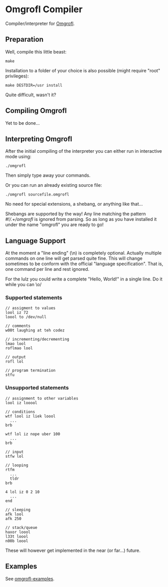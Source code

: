 # Omgrofl Compiler

Compiler/interpreter for [Omgrofl](http://esolangs.org/wiki/Omgrofl).

## Preparation

Well, compile this little beast:

    make

Installation to a folder of your choice is also possible (might require "root" privileges):

    make DESTDIR=/usr install

Quite difficult, wasn't it?

## Compiling Omgrofl

Yet to be done...

## Interpreting Omgrofl

After the initial compiling of the interpreter you can either run in interactive mode using:

    ./omgrofl

Then simply type away your commands.

Or you can run an already existing source file:

    ./omgrofl sourcefile.omgrofl

No need for special extensions, a shebang, or anything like that...

Shebangs are supported by the way! Any line matching the pattern *#!/.+/omgrofl* is ignored from parsing. So as long as you have installed it under the name "omgrofl" you are ready to go!

## Language Support

At the moment a "line ending" (\n) is completely optional. Actually multiple commands on one line will get parsed quite fine. This will change sometimes to be conform with the official "language specification". That is, one command per line and rest ignored.

For the lulz you could write a complete "Hello, World!" in a single line. Do it while you can \o/

### Supported statements

    // assigment to values
    lool iz 72
    loool to /dev/null

    // comments
    w00t laughing at teh codez

    // incrementing/decrementing
    lmao lool
    roflmao lool

    // output
    rofl lol

    // program termination
    stfu

### Unsupported statements

    // assignment to other variables
    lool iz looool

    // conditions
    wtf lool iz liek loool
      ...
    brb

    wtf lol iz nope uber 100
      ...
    brb

    // input
    stfw lol

    // looping
    rtfm
      ...
      tldr
    brb

    4 lol iz 0 2 10
      ...
    end

    // sleeping
    afk lool
    afk 250

    // stack/queue
    haxor loool
    l33t loool
    n00b loool

These will however get implemented in the near (or far...) future.

## Examples

See [omgrofl-examples](https://github.com/mneudert/omgrofl-examples).